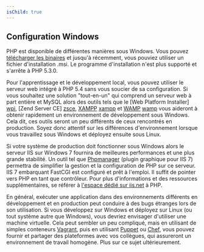 ```yaml
---
isChild: true
---
```


## Configuration Windows

PHP est disponible de différentes manières sous Windows. Vous pouvez [télécharger les binaires](php-downloads) et
jusqu'à récemment, vous pouviez utiliser un fichier d'installation .msi. Le programme d'installation n'est plus supporté
et s'arrête à PHP 5.3.0.

Pour l'apprentissage et le développement local, vous pouvez utiliser le serveur web intégré à PHP 5.4 sans vous soucier
de sa configuration. Si vous souhaitez une solution "tout-en-un" qui comprend un serveur web à part entière et MySQL 
alors des outils tels que le [Web Platform Installer] [wpi], [Zend Server CE] [zsce], [XAMPP] [xampp] et [WAMP] [wamp]
vous aideront à obtenir rapidement un environnement de développement sous Windows. Cela dit, ces outils seront
un peu différents de ceux rencontrés en production. Soyez donc attentif sur les différences d'environnement lorsque vous
travaillez sous Windows et déployez ensuite sous Linux.

Si votre système de production doit fonctionner sous Windows alors le serveur IIS sur Windows 7 fournira de meilleures
performances et une plus grande stabilité. Un outil tel que [Phpmanager][phpmanager] (plugin graphique pour IIS 7)
permettra de simplifier la gestion et la configuration de PHP sur ce serveur. IIS 7 embarquant FastCGI est configuré et
prêt à l'emploi. Il suffit de pointer vers PHP en tant que contrôleur. Pour plus d'informations et des ressources
supplémentaires, se référer à [l'espace dédié sur iis.net][php-iis] à PHP.

En général, exécuter une application dans des environnements différents en développement et en production peut conduire
à des bugs étranges lors de son utilisation. Si vous développez sur Windows et déployez sur Linux (ou tout système autre
que Windows), vous devriez envisager d'utiliser une machine virtuelle. Cela peut sembler un peu compliqué, mais en
utilisant de simples conteneurs [Vagrant][vagrant], puis en utilisant [Puppet][puppet] ou [Chef][chef], vous pouvez 
fournir et partager des plateformes avec vos collègues, qui assureront un environnement de travail homogène.
Plus sur ce sujet ultérieurement.

[php-downloads]: http://windows.php.net
[phpmanager]: http://phpmanager.codeplex.com/
[wpi]: http://www.microsoft.com/web/downloads/platform.aspx
[zsce]: http://www.zend.com/fr/products/server-ce/
[xampp]: http://www.apachefriends.org/fr/xampp.html
[wamp]: http://www.wampserver.com/
[php-iis]: http://php.iis.net/
[vagrant]: http://vagrantup.com/
[puppet]: http://www.puppetlabs.com/
[chef]: http://www.opscode.com/
